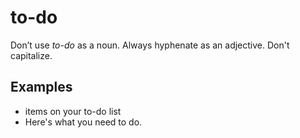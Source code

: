 # to-do

Don’t use *to-do* as a noun. Always hyphenate as an adjective. Don't capitalize.

## Examples

- items on your to-do list  
- Here's what you need to do.  
